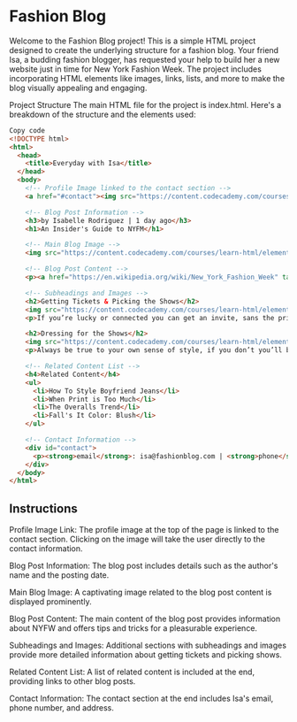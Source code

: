 
# Fashion Blog
Welcome to the Fashion Blog project! This is a simple HTML project designed to create the underlying structure for a fashion blog. Your friend Isa, a budding fashion blogger, has requested your help to build her a new website just in time for New York Fashion Week. The project includes incorporating HTML elements like images, links, lists, and more to make the blog visually appealing and engaging.

Project Structure
The main HTML file for the project is index.html. Here's a breakdown of the structure and the elements used:

```html
Copy code
<!DOCTYPE html>
<html>
  <head>
    <title>Everyday with Isa</title>
  </head>
  <body>
    <!-- Profile Image linked to the contact section -->
    <a href="#contact"><img src="https://content.codecademy.com/courses/learn-html/elements-and-structure/profile.jpg"></a>

    <!-- Blog Post Information -->
    <h3>by Isabelle Rodriguez | 1 day ago</h3>
    <h1>An Insider's Guide to NYFM</h1>

    <!-- Main Blog Image -->
    <img src="https://content.codecademy.com/courses/learn-html/elements-and-structure/image-one.jpeg" />

    <!-- Blog Post Content -->
    <p><a href="https://en.wikipedia.org/wiki/New_York_Fashion_Week" target="_blank">NYFW</a> can be both amazingly fun & incredibly overwhelming, especially if you’ve never been. Luckily, I’m here to give you an insider’s guide and make your first show a pleasurable experience. By taking my tips and tricks, and following your gut, you’ll have an unforgettable experience!</p>

    <!-- Subheadings and Images -->
    <h2>Getting Tickets & Picking the Shows</h2>
    <img src="https://content.codecademy.com/courses/learn-html/elements-and-structure/image-two.jpeg" />
    <p>If you’re lucky or connected you can get an invite, sans the price tag. But I wasn’t so lucky or connected my first 2 years so I’m here to help you out. First, plan out which shows are most important to you and make a schedule and this is a biggie: SET A BUDGET. If you’re worrying about blowing your cash the whole time you won’t have fun. Then check out prices, days, and times and prioritize the designers you want to see most. Lastly, purchase your tickets and get excited!</p>

    <h2>Dressing for the Shows</h2>
    <img src="https://content.codecademy.com/courses/learn-html/elements-and-structure/image-three.jpeg" />
    <p>Always be true to your own sense of style, if you don’t you’ll be uncomfortable the whole time and it will show. Remember, NYFW is about expressing yourself and taking in what the designers have chosen to express through their new lines. Also it’s important to wear shoes you’ll be comfortable in all day. Obviously you want to look good, but you’ll be on your feet all day long, so be prepared.</p>

    <!-- Related Content List -->
    <h4>Related Content</h4>
    <ul>
      <li>How To Style Boyfriend Jeans</li>
      <li>When Print is Too Much</li>
      <li>The Overalls Trend</li>
      <li>Fall's It Color: Blush</li>
    </ul>

    <!-- Contact Information -->
    <div id="contact">
      <p><strong>email</strong>: isa@fashionblog.com | <strong>phone</strong>: 917-555-1098 | <strong>address</strong>: 371 284th St, New York, NY, 10001</p>
    </div>
  </body>
</html>
```

## Instructions

Profile Image Link: 
The profile image at the top of the page is linked to the contact section. Clicking on the image will take the user directly to the contact information.

Blog Post Information: The blog post includes details such as the author's name and the posting date.

Main Blog Image: A captivating image related to the blog post content is displayed prominently.

Blog Post Content: The main content of the blog post provides information about NYFW and offers tips and tricks for a pleasurable experience.

Subheadings and Images: Additional sections with subheadings and images provide more detailed information about getting tickets and picking shows.

Related Content List: A list of related content is included at the end, providing links to other blog posts.

Contact Information: The contact section at the end includes Isa's email, phone number, and address.